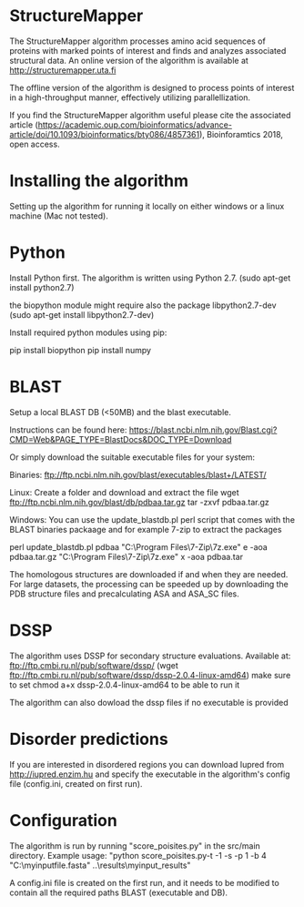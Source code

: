 # StructureMapper

The StructureMapper algorithm processes amino acid sequences of proteins with marked points of interest and finds and analyzes associated structural data. An online version of the algorithm is available at http://structuremapper.uta.fi

The offline version of the algorithm is designed to process points of interest in a high-throughput manner, effectively utilizing parallellization.

If you find the StructureMapper algorithm useful please cite the associated article (https://academic.oup.com/bioinformatics/advance-article/doi/10.1093/bioinformatics/bty086/4857361), Bioinforamtics 2018, open access.

# Installing the algorithm

Setting up the algorithm for running it locally on either windows or a linux machine (Mac not tested).

# Python

Install Python first. The algorithm is written using Python 2.7.
(sudo apt-get install python2.7)

the biopython module might require also the package libpython2.7-dev
(sudo apt-get install libpython2.7-dev)

Install required python modules using pip:

pip install biopython
pip install numpy

# BLAST

Setup a local BLAST DB (<50MB) and the blast executable.

Instructions can be found here:
https://blast.ncbi.nlm.nih.gov/Blast.cgi?CMD=Web&PAGE_TYPE=BlastDocs&DOC_TYPE=Download

Or simply download the suitable executable files for your system:

Binaries:
ftp://ftp.ncbi.nlm.nih.gov/blast/executables/blast+/LATEST/

Linux:
Create a folder and download and extract the file
wget ftp://ftp.ncbi.nlm.nih.gov/blast/db/pdbaa.tar.gz
tar -zxvf pdbaa.tar.gz

Windows:
You can use the update_blastdb.pl perl script that comes with the BLAST binaries packaage and for example 7-zip to extract the packages

perl update_blastdb.pl pdbaa
"C:\Program Files\7-Zip\7z.exe" e -aoa pdbaa.tar.gz
"C:\Program Files\7-Zip\7z.exe" x -aoa pdbaa.tar

The homologous structures are downloaded if and when they are needed. For large datasets, the processing can be speeded up by downloading the PDB structure files and precalculating ASA and ASA_SC files.

# DSSP

The algorithm uses DSSP for secondary structure evaluations. 
Available at: ftp://ftp.cmbi.ru.nl/pub/software/dssp/
(wget ftp://ftp.cmbi.ru.nl/pub/software/dssp/dssp-2.0.4-linux-amd64)
make sure to set chmod a+x dssp-2.0.4-linux-amd64 to be able to run it

The algorithm can also dowload the dssp files if no executable is provided

# Disorder predictions

If you are interested in disordered regions you can download Iupred from http://iupred.enzim.hu and specify the executable in the algorithm's config file (config.ini, created on first run).

# Configuration

The algorithm is run by running "score_poisites.py" in the src/main directory.
Example usage: "python score_poisites.py-t -1 -s -p 1 -b 4 "C:\myinputfile.fasta" ..\results\myinput_results"

A config.ini file is created on the first run, and it needs to be modified to contain all the required 
paths BLAST (executable and DB).
